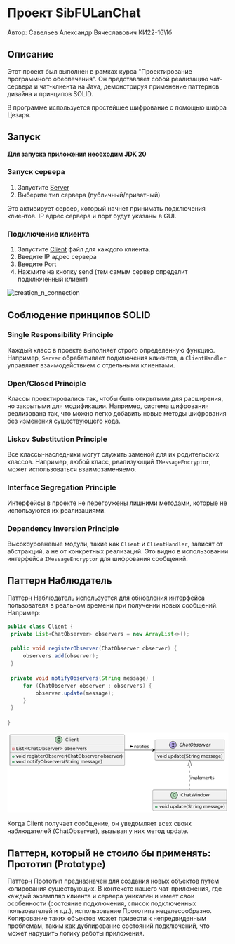 # Проект SibFULanChat
Автор: Савельев Александр Вячеславович КИ22-16\1б
## Описание
Этот проект был выполнен в рамках курса "Проектирование программного обеспечения". Он представляет собой реализацию чат-сервера и чат-клиента на Java, демонстрируя применение паттернов дизайна и принципов SOLID.

В программе используется простейшее шифрование с помощью шифра Цезаря.


## Запуск
**Для запуска приложения необходим JDK 20**

### Запуск сервера
1. Запустите [Server](prgrm_export/Server_jar.jar)
2. Выберите тип сервера (публичный/приватный)

Это активирует сервер, который начнет принимать подключения клиентов. IP адрес сервера и порт будут указаны в GUI.

### Подключение клиента
1. Запустите [Client](prgrm_export/Client_jar.jar) файл для каждого клиента.
2. Введите IP адрес сервера
3. Введите Port
4. Нажмите на кнопку send (тем самым сервер определит подключенный клиент)

![creation_n_connection](readmedata/creation.gif)

## Соблюдение принципов SOLID

### Single Responsibility Principle
Каждый класс в проекте выполняет строго определенную функцию. Например, `Server` обрабатывает подключения клиентов, а `ClientHandler` управляет взаимодействием с отдельными клиентами.

### Open/Closed Principle
Классы проектировались так, чтобы быть открытыми для расширения, но закрытыми для модификации. Например, система шифрования реализована так, что можно легко добавить новые методы шифрования без изменения существующего кода.

### Liskov Substitution Principle
Все классы-наследники могут служить заменой для их родительских классов. Например, любой класс, реализующий `IMessageEncryptor`, может использоваться взаимозаменяемо.

### Interface Segregation Principle
Интерфейсы в проекте не перегружены лишними методами, которые не используются их реализациями.

### Dependency Inversion Principle
Высокоуровневые модули, такие как `Client` и `ClientHandler`, зависят от абстракций, а не от конкретных реализаций. Это видно в использовании интерфейса `IMessageEncryptor` для шифрования сообщений.

## Паттерн Наблюдатель

Паттерн Наблюдатель используется для обновления интерфейса пользователя в реальном времени при получении новых сообщений. Например:

```java
public class Client {
 private List<ChatObserver> observers = new ArrayList<>();

 public void registerObserver(ChatObserver observer) {
     observers.add(observer);
 }

 private void notifyObservers(String message) {
     for (ChatObserver observer : observers) {
         observer.update(message);
     }
 }
 
}
```

![Logo](readmedata/ClassDiagram.png)


Когда Client получает сообщение, он уведомляет всех своих наблюдателей (ChatObserver), вызывая у них метод update.

## Паттерн, который не стоило бы применять: Прототип (Prototype)

Паттерн Прототип предназначен для создания новых объектов путем копирования существующих. В контексте нашего чат-приложения, где каждый экземпляр клиента и сервера уникален и имеет свои особенности (состояние подключения, список подключенных пользователей и т.д.), использование Прототипа нецелесообразно. Копирование таких объектов может привести к непредвиденным проблемам, таким как дублирование состояний подключений, что может нарушить логику работы приложения.
